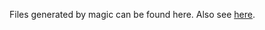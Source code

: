 Files generated by magic can be found here. Also see [here](https://github.com/miladvafaieenezhad/msvsdwcomp/tree/main/week%203).
